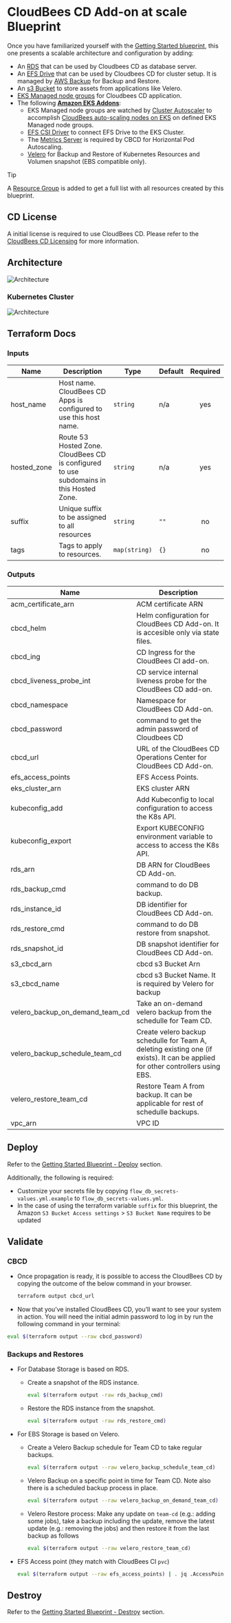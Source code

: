 # CloudBees CD Add-on at scale Blueprint

Once you have familiarized yourself with the [Getting Started blueprint](../01-getting-started/README.md), this one presents a scalable architecture and configuration by adding:

- An [RDS](https://aws.amazon.com/rds/) that can be used by Cloudbees CD as database server. 
- An [EFS Drive](https://aws.amazon.com/efs/) that can be used by Cloudbees CD for cluster setup. It is managed by [AWS Backup](https://aws.amazon.com/backup/) for Backup and Restore.
- An [s3 Bucket](https://aws.amazon.com/s3/) to store assets from applications like Velero.
- [EKS Managed node groups](https://docs.aws.amazon.com/eks/latest/userguide/managed-node-groups.html) for Cloudbees CD application.
- The following **[Amazon EKS Addons](https://aws-ia.github.io/terraform-aws-eks-blueprints-addons/main/)**:
  - EKS Managed node groups are watched by [Cluster Autoscaler](https://aws-ia.github.io/terraform-aws-eks-blueprints-addons/main/addons/cluster-autoscaler/) to accomplish [CloudBees auto-scaling nodes on EKS](https://docs.cloudbees.com/docs/cloudbees-ci/latest/cloud-admin-guide/eks-auto-scaling-nodes) on defined EKS Managed node groups.
  - [EFS CSI Driver](https://aws-ia.github.io/terraform-aws-eks-blueprints-addons/main/addons/aws-efs-csi-driver/) to connect EFS Drive to the EKS Cluster.
  - The [Metrics Server](https://aws-ia.github.io/terraform-aws-eks-blueprints-addons/main/addons/metrics-server/) is required by CBCD for Horizontal Pod Autoscaling.
  - [Velero](https://aws-ia.github.io/terraform-aws-eks-blueprints-addons/main/addons/velero/) for Backup and Restore of Kubernetes Resources and Volumen snapshot (EBS compatible only).

> [!TIP]
> A [Resource Group](https://docs.aws.amazon.com/ARG/latest/userguide/resource-groups.html) is added to get a full list with all resources created by this blueprint.

## CD License
A initial license is required to use CloudBees CD. Please refer to the [CloudBees CD Licensing](https://docs.cloudbees.com/docs/cloudbees-cd/latest/set-up-cdro/licenses) for more information.

## Architecture

![Architecture](img/at-scale.architect.drawio.svg)

### Kubernetes Cluster

![Architecture](img/at-scale.k8s.drawio.svg)

## Terraform Docs

<!-- BEGIN_TF_DOCS -->
### Inputs

| Name | Description | Type | Default | Required |
|------|-------------|------|---------|:--------:|
| host_name | Host name. CloudBees CD Apps is configured to use this host name. | `string` | n/a | yes |
| hosted_zone | Route 53 Hosted Zone. CloudBees CD is configured to use subdomains in this Hosted Zone. | `string` | n/a | yes |
| suffix | Unique suffix to be assigned to all resources | `string` | `""` | no |
| tags | Tags to apply to resources. | `map(string)` | `{}` | no |

### Outputs

| Name | Description |
|------|-------------|
| acm_certificate_arn | ACM certificate ARN |
| cbcd_helm | Helm configuration for CloudBees CD Add-on. It is accesible only via state files. |
| cbcd_ing | CD Ingress for the CloudBees CI add-on. |
| cbcd_liveness_probe_int | CD service internal liveness probe for the CloudBees CD add-on. |
| cbcd_namespace | Namespace for CloudBees CD Add-on. |
| cbcd_password | command to get the admin password of Cloudbees CD |
| cbcd_url | URL of the CloudBees CD Operations Center for CloudBees CD Add-on. |
| efs_access_points | EFS Access Points. |
| eks_cluster_arn | EKS cluster ARN |
| kubeconfig_add | Add Kubeconfig to local configuration to access the K8s API. |
| kubeconfig_export | Export KUBECONFIG environment variable to access to access the K8s API. |
| rds_arn | DB ARN for CloudBees CD Add-on. |
| rds_backup_cmd | command to do DB backup. |
| rds_instance_id | DB identifier for CloudBees CD Add-on. |
| rds_restore_cmd | command to do DB restore from snapshot. |
| rds_snapshot_id | DB snapshot identifier for CloudBees CD Add-on. |
| s3_cbcd_arn | cbcd s3 Bucket Arn |
| s3_cbcd_name | cbcd s3 Bucket Name. It is required by Velero for backup |
| velero_backup_on_demand_team_cd | Take an on-demand velero backup from the schedulle for Team CD. |
| velero_backup_schedule_team_cd | Create velero backup schedulle for Team A, deleting existing one (if exists). It can be applied for other controllers using EBS. |
| velero_restore_team_cd | Restore Team A from backup. It can be applicable for rest of schedulle backups. |
| vpc_arn | VPC ID |
<!-- END_TF_DOCS -->

## Deploy

Refer to the [Getting Started Blueprint - Deploy](../01-getting-started/README.md#deploy) section.

Additionally, the following is required:

- Customize your secrets file by copying `flow_db_secrets-values.yml.example` to `flow_db_secrets-values.yml`.
- In the case of using the terraform variable `suffix` for this blueprint, the Amazon `S3 Bucket Access settings` > `S3 Bucket Name` requires to be updated

## Validate

### CBCD
- Once propagation is ready, it is possible to access the CloudBees CD by copying the outcome of the below command in your browser.

  ```sh
  terraform output cbcd_url
  ```
 - Now that you’ve installed CloudBees CD, you’ll want to see your system in action. You will need the initial admin password to log in by run the following command in your terminal:

  ```sh
  eval $(terraform output --raw cbcd_password)
  ```

### Backups and Restores

- For Database Storage is based on RDS.

  - Create a snapshot of the RDS instance.

    ```sh
    eval $(terraform output -raw rds_backup_cmd)
    ```
  - Restore the RDS instance from the snapshot.
    ```sh
    eval $(terraform output -raw rds_restore_cmd)
    ```

- For EBS Storage is based on Velero.

  - Create a Velero Backup schedule for Team CD to take regular backups.

    ```sh
    eval $(terraform output --raw velero_backup_schedule_team_cd)
    ```

  - Velero Backup on a specific point in time for Team CD. Note also there is a scheduled backup process in place.

    ```sh
    eval $(terraform output --raw velero_backup_on_demand_team_cd)
    ```

  - Velero Restore process: Make any update on `team-cd` (e.g.: adding some jobs), take a backup including the update, remove the latest update (e.g.: removing the jobs) and then restore it from the last backup as follows

    ```sh
    eval $(terraform output --raw velero_restore_team_cd)
    ```

 - EFS Access point (they match with CloudBees CI `pvc`)

   ```sh
   eval $(terraform output --raw efs_access_points) | . jq .AccessPoints[].RootDirectory.Path
   ```

## Destroy

Refer to the [Getting Started Blueprint - Destroy](../01-getting-started/README.md#destroy) section.
